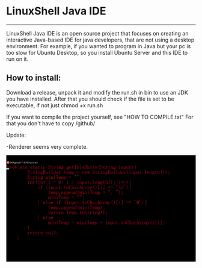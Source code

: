 # LinuxShell Java IDE

___
LinuxShell Java IDE is an open source project that focuses on creating an interactive Java-based IDE
for java developers, that are not using a desktop environment.
For example, if you wanted to program in Java but your pc is too slow for Ubuntu Desktop, so you install
Ubuntu Server and this IDE to run on it.

## How to install:
Download a release, unpack it and modify the run.sh in bin to use an JDK you have installed.
After that you should check if the file is set to be executable, if not just chmod +x run.sh

If you want to compile the project yourself, see "HOW TO COMPILE.txt"
For that you don't have to copy /github/

Update:

-Renderer seems very complete.

![](./github/gifs/demo1.gif)

